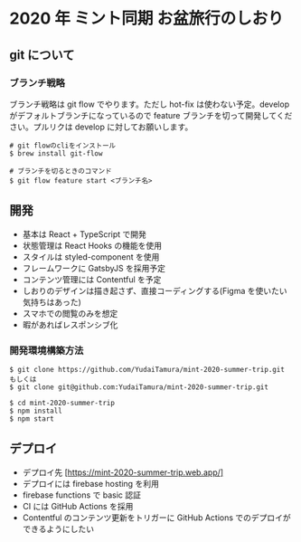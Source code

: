 # 2020 年 ミント同期 お盆旅行のしおり

## git について

### ブランチ戦略

ブランチ戦略は git flow でやります。ただし hot-fix は使わない予定。develop がデフォルトブランチになっているので feature ブランチを切って開発してください。プルリクは develop に対してお願いします。

```
# git flowのcliをインストール
$ brew install git-flow

# ブランチを切るときのコマンド
$ git flow feature start <ブランチ名>
```

## 開発

- 基本は React + TypeScript で開発
- 状態管理は React Hooks の機能を使用
- スタイルは styled-component を使用
- フレームワークに GatsbyJS を採用予定
- コンテンツ管理には Contentful を予定
- しおりのデザインは描き起さず、直接コーディングする(Figma を使いたい気持ちはあった)
- スマホでの閲覧のみを想定
- 暇があればレスポンシブ化

### 開発環境構築方法

```
$ git clone https://github.com/YudaiTamura/mint-2020-summer-trip.git
もしくは
$ git clone git@github.com:YudaiTamura/mint-2020-summer-trip.git

$ cd mint-2020-summer-trip
$ npm install
$ npm start
```

## デプロイ

- デプロイ先 [https://mint-2020-summer-trip.web.app/]
- デプロイには firebase hosting を利用
- firebase functions で basic 認証
- CI には GitHub Actions を採用
- Contentful のコンテンツ更新をトリガーに GitHub Actions でのデプロイができるようにしたい
